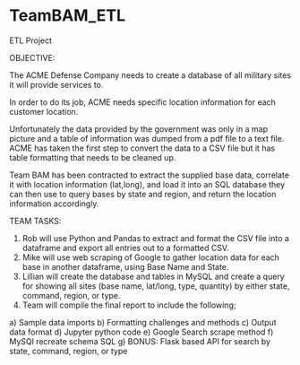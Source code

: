 # TeamBAM_ETL
ETL Project


OBJECTIVE:

The ACME Defense Company needs to create a database of all military sites it will provide services to.

In order to do its job, ACME needs specific location information for each customer location.

Unfortunately the data provided by the government was only in a map picture and a table of information was dumped from a pdf file
to a text file. ACME has taken the first step to convert the data to a CSV file but it has table formatting that needs to be cleaned up.

Team BAM has been contracted to extract the supplied base data, correlate it with location information (lat,long), and load it into an SQL database they can then use to query bases by state and region, and return the location information accordingly.

TEAM TASKS:

1) Rob will use Python and Pandas to extract and format the CSV file into a dataframe and export all entries out to a formatted CSV.
2) Mike will use web scraping of Google to gather location data for each base in another dataframe, using Base Name and State.
3) Lillian will create the database and tables in MySQL and create a query for showing all sites (base name, lat/long, type, quantity) by either state, command, region, or type.
4) Team will compile the final report to include the following;

a) Sample data imports
b) Formatting challenges and methods
c) Output data format
d) Jupyter python code
e) Google Search scrape method
f) MySQl recreate schema SQL
g) BONUS: Flask based API for search by state, command, region, or type
